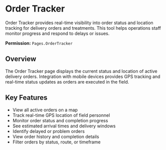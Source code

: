 # Order Tracker

Order Tracker provides real-time visibility into order status and location tracking for delivery orders and treatments. This tool helps operations staff monitor progress and respond to delays or issues.

**Permission:** `Pages.OrderTracker`

## Overview

The Order Tracker page displays the current status and location of active delivery orders. Integration with mobile devices provides GPS tracking and real-time status updates as orders are executed in the field.

## Key Features

* View all active orders on a map
* Track real-time GPS location of field personnel
* Monitor order status and completion progress
* See estimated arrival times and delivery windows
* Identify delayed or problem orders
* View order history and completion details
* Filter orders by status, route, or timeframe

